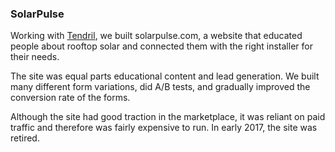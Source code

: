 
### SolarPulse

Working with [Tendril][1], we built solarpulse.com, a website that educated people about rooftop solar and connected them with the right installer for their needs.

The site was equal parts educational content and lead generation. We built many different form variations, did A/B tests, and gradually improved the conversion rate of the forms.

Although the site had good traction in the marketplace, it was reliant on paid traffic and therefore was fairly expensive to run. In early 2017, the site was retired.

[1]: https://www.tendrilinc.com
